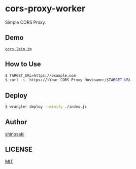# cors-proxy-worker
Simple CORS Proxy.

## Demo
[`cors.lain.im`](https://cors.lain.im/)

## How to Use
```bash
$ TARGET_URL=https://example.com
$ curl -s  https://<Your CORS Proxy Hostname>/$TARGET_URL
```

## Deploy
```bash
$ wrangler deploy --minify ./index.js
```

## Author
[shinosaki](https://shinosaki.com/)

## LICENSE
[MIT](./LICENSE)
